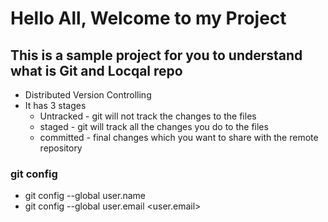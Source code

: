 # Hello All, Welcome to my Project

## This is a sample project for you to understand what is Git and Locqal repo 

- Distributed Version Controlling
- It has 3 stages
    - Untracked - git will not track the changes to the files 
    - staged - git will track all the changes you do to the files 
    - committed - final changes which you want to share with the remote repository 

### git config 
- git config --global user.name <userName>
- git config --global user.email <user.email>

